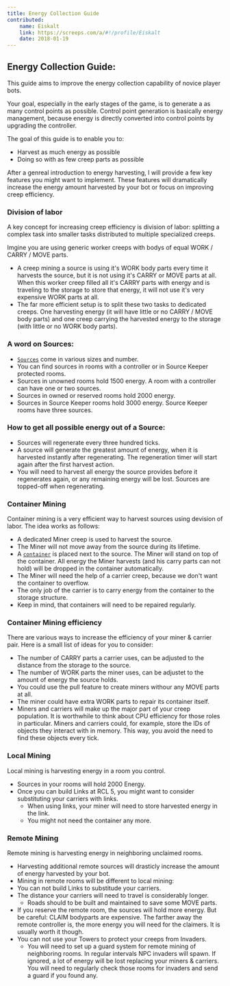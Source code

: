 ```yaml
---
title: Energy Collection Guide
contributed:
    name: Eiskalt
    link: https://screeps.com/a/#!/profile/Eiskalt
    date: 2018-01-19
---
```


## Energy Collection Guide:
This guide aims to improve the energy collection capability of novice player bots.

Your goal, especially in the early stages of the game, is to generate a as many control points as possible.
Control point generation is basically energy management, because energy is directly converted into control points by upgrading the controller.

The goal of this guide is to enable you to:
* Harvest as much energy as possible
* Doing so with as few creep parts as possible

After a genreal introduction to energy harvesting, I will provide a few key features you might want to implement.
These features will dramatically increase the energy amount harvested by your bot or focus on improving creep efficiency.


### Division of labor
A key concept for increasing creep efficiency is division of labor: splitting a complex task into smaller tasks distributed to multiple specialized creeps.

Imgine you are using generic worker creeps with bodys of equal WORK / CARRY / MOVE parts.
* A creep mining a source is using it's WORK body parts every time it harvests the source, but it is not using it's CARRY or MOVE parts at all. 
    When this worker creep filled all it's CARRY parts with energy and is traveling to the storage to store that energy, it will not use it's very expensive WORK parts at all.
* The far more efficient setup is to split these two tasks to dedicated creeps. One harvesting energy (it will have little or no CARRY / MOVE body parts) and one creep carrying the harvested energy to the storage (with little or no WORK body parts).


### A word on Sources:
* [`Sources`](http://docs.screeps.com/api/#Source) come in various sizes and number. 
* You can find sources in rooms with a controller or in Source Keeper protected rooms.
* Sources in unowned rooms hold 1500 energy. A room with a controller can have one or two sources.
* Sources in owned or reserved rooms hold 2000 energy.
* Sources in Source Keeper rooms hold 3000 energy. Source Keeper rooms have three sources.


### How to get all possible energy out of a Source:
* Sources will regenerate every three hundred ticks.
* A source will generate the greatest amount of energy, when it is harvested instantly after regenerating. The regeneration timer will start again after the first harvest action.
* You will need to harvest all energy the source provides before it regenerates again, or any remaining energy will be lost. Sources are topped-off when regenerating.


### Container Mining
Container mining is a very efficient way to harvest sources using devision of labor. The idea works as follows:
* A dedicated Miner creep is used to harvest the source.
* The Miner will not move away from the source during its lifetime.
* A [`container`](http://docs.screeps.com/api/#StructureContainer) is placed next to the source. The Miner will stand on top of the container. All energy the Miner harvests (and his carry parts can not hold) will be dropped in the container automatically.
* The Miner will need the help of a carrier creep, because we don't want the container to overflow.
* The only job of the carrier is to carry energy from the container to the storage structure.
* Keep in mind, that containers will need to be repaired regularly.


### Container Mining efficiency
There are various ways to increase the efficiency of your miner & carrier pair. Here is a small list of ideas for you to consider:
* The number of CARRY parts a carrier uses, can be adjusted to the distance from the storage to the source.
* The number of WORK parts the miner uses, can be adjustet to the amount of energy the source holds.
* You could use the pull feature to create miners withour any MOVE parts at all.
* The miner could have extra WORK parts to repair its container itself.
* Miners and carriers will make up the major part of your creep population. It is worthwhile to think about CPU efficiency for those roles in particular. Miners and carriers could, for example, store the IDs of objects they interact with in memory. This way, you avoid the need to find these objects every tick.


### Local Mining
Local mining is harvesting energy in a room you control.
* Sources in your rooms will hold 2000 Energy.
* Once you can build Links at RCL 5, you might want to consider substituting your carriers with links.
    * When using links, your miner will need to store harvested energy in the link.
    * You might not need the container any more.


### Remote Mining
Remote mining is harvesting energy in neighboring unclaimed rooms.
* Harvesting additional remote sources will drasticly increase the amount of energy harvested by your bot.
* Mining in remote rooms will be different to local mining:
* You can not build Links to substitude your carriers.
* The distance your carriers will need to travel is considerably longer.
    * Roads should to be built and maintained to save some MOVE parts.
* If you reserve the remote room, the sources will hold more energy. But be careful: CLAIM bodyparts are expensive. The farther away the remote controller is, the more energy you will need for the claimers. It is usually worth it though.
* You can not use your Towers to protect your creeps from Invaders.
    * You will need to set up a guard system for remote mining of neighboring rooms. In regular intervals NPC invaders will spawn. If ignored, a lot of energy will be lost replacing your miners & carriers. You will need to regularly check those rooms for invaders and send a guard if you found any.

